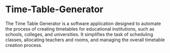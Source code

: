# Time-Table-Generator
The Time Table Generator is a software application designed to automate the process of creating timetables for educational institutions, such as schools, colleges, and universities. It simplifies the task of scheduling classes, allocating teachers and rooms, and managing the overall timetable creation process.

